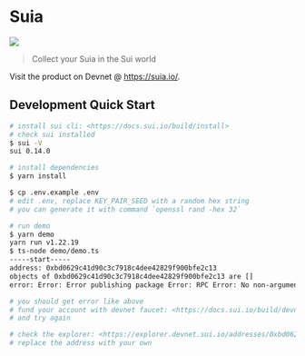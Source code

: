 # Suia

![](https://suia.io/images/logo.041cb08a7cb597d5be0092d97bc0e2b8.png)

> Collect your Suia in the Sui world

Visit the product on Devnet @ <https://suia.io/>.

## Development Quick Start

```bash
# install sui cli: <https://docs.sui.io/build/install>
# check sui installed
$ sui -V
sui 0.14.0

# install dependencies
$ yarn install

$ cp .env.example .env
# edit .env, replace KEY_PAIR_SEED with a random hex string
# you can generate it with command `openssl rand -hex 32`

# run demo
$ yarn demo
yarn run v1.22.19
$ ts-node demo/demo.ts
-----start-----
address: 0xbd0629c41d90c3c7918c4dee42829f900bfe2c13
objects of 0xbd0629c41d90c3c7918c4dee42829f900bfe2c13 are []
error: Error: Error publishing package Error: RPC Error: No non-argument gas objects found with value >= budget 10000

# you should get error like above
# fund your account with devnet faucet: <https://docs.sui.io/build/devnet#request-gas-tokens>
# and try again

# check the explorer: <https://explorer.devnet.sui.io/addresses/0xbd0629c41d90c3c7918c4dee42829f900bfe2c13>
# replace the address with your own
```
